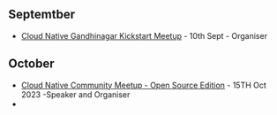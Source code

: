 ## Septemtber
- [Cloud Native Gandhinagar Kickstart Meetup](https://community.cncf.io/events/details/cncf-cloud-native-gandhinagar-presents-cloud-native-gandhinagar-kick-start-meetup/) - 10th Sept  - Organiser

## October

- [Cloud Native Community Meetup - Open Source Edition](https://community.cncf.io/events/details/cncf-cloud-native-gandhinagar-presents-cncg-open-source-edition-meetup/) - 15TH Oct 2023  -Speaker and Organiser
- 
